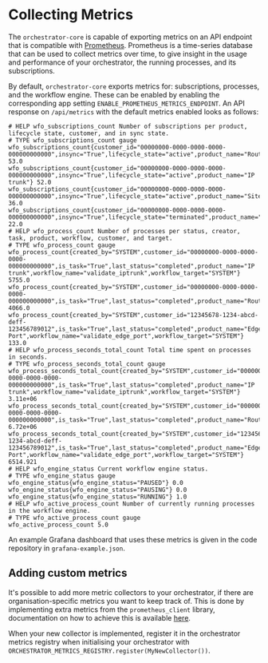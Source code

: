 # Collecting Metrics

The ``orchestrator-core`` is capable of exporting metrics on an API endpoint that is compatible with
[Prometheus](https://prometheus.io). Prometheus is a time-series database that can be used to collect metrics over time,
to give insight in the usage and performance of your orchestrator, the running processes, and its subscriptions.

By default, ``orchestrator-core`` exports metrics for: subscriptions, processes, and the workflow engine. These can be
enabled by enabling the corresponding app setting ``ENABLE_PROMETHEUS_METRICS_ENDPOINT``. An API response on
``/api/metrics`` with the default metrics enabled looks as follows:

```
# HELP wfo_subscriptions_count Number of subscriptions per product, lifecycle state, customer, and in sync state.
# TYPE wfo_subscriptions_count gauge
wfo_subscriptions_count{customer_id="00000000-0000-0000-0000-000000000000",insync="True",lifecycle_state="active",product_name="Router"} 53.0
wfo_subscriptions_count{customer_id="00000000-0000-0000-0000-000000000000",insync="True",lifecycle_state="active",product_name="IP trunk"} 52.0
wfo_subscriptions_count{customer_id="00000000-0000-0000-0000-000000000000",insync="True",lifecycle_state="active",product_name="Site"} 36.0
wfo_subscriptions_count{customer_id="00000000-0000-0000-0000-000000000000",insync="True",lifecycle_state="terminated",product_name="Router"} 22.0
# HELP wfo_process_count Number of processes per status, creator, task, product, workflow, customer, and target.
# TYPE wfo_process_count gauge
wfo_process_count{created_by="SYSTEM",customer_id="00000000-0000-0000-0000-000000000000",is_task="True",last_status="completed",product_name="IP trunk",workflow_name="validate_iptrunk",workflow_target="SYSTEM"} 5755.0
wfo_process_count{created_by="SYSTEM",customer_id="00000000-0000-0000-0000-000000000000",is_task="True",last_status="completed",product_name="Router",workflow_name="validate_router",workflow_target="SYSTEM"} 4066.0
wfo_process_count{created_by="SYSTEM",customer_id="12345678-1234-abcd-deff-123456789012",is_task="True",last_status="completed",product_name="Edge Port",workflow_name="validate_edge_port",workflow_target="SYSTEM"} 133.0
# HELP wfo_process_seconds_total_count Total time spent on processes in seconds.
# TYPE wfo_process_seconds_total_count gauge
wfo_process_seconds_total_count{created_by="SYSTEM",customer_id="00000000-0000-0000-0000-000000000000",is_task="True",last_status="completed",product_name="IP trunk",workflow_name="validate_iptrunk",workflow_target="SYSTEM"} 3.11e+06
wfo_process_seconds_total_count{created_by="SYSTEM",customer_id="00000000-0000-0000-0000-000000000000",is_task="True",last_status="completed",product_name="Router",workflow_name="validate_router",workflow_target="SYSTEM"} 6.72e+06
wfo_process_seconds_total_count{created_by="SYSTEM",customer_id="12345678-1234-abcd-deff-123456789012",is_task="True",last_status="completed",product_name="Edge Port",workflow_name="validate_edge_port",workflow_target="SYSTEM"} 6514.921
# HELP wfo_engine_status Current workflow engine status.
# TYPE wfo_engine_status gauge
wfo_engine_status{wfo_engine_status="PAUSED"} 0.0
wfo_engine_status{wfo_engine_status="PAUSING"} 0.0
wfo_engine_status{wfo_engine_status="RUNNING"} 1.0
# HELP wfo_active_process_count Number of currently running processes in the workflow engine.
# TYPE wfo_active_process_count gauge
wfo_active_process_count 5.0
```

An example Grafana dashboard that uses these metrics is given in the code repository in `grafana-example.json`.

## Adding custom metrics

It's possible to add more metric collectors to your orchestrator, if there are organisation-specific metrics you want
to keep track of. This is done by implementing extra metrics from the ``prometheus_client`` library, documentation on
how to achieve this is available [here](https://prometheus.github.io/client_python/).

When your new collector is implemented, register it in the orchestrator metrics registry when initialising your
orchestrator with ``ORCHESTRATOR_METRICS_REGISTRY.register(MyNewCollector())``.
